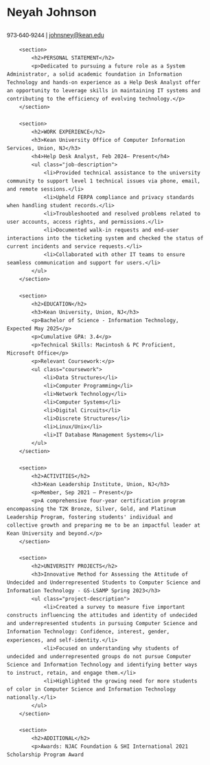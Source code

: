 <!DOCTYPE html>
<html lang="en">
<head>
    <meta charset="UTF-8">
    <meta name="viewport" content="width=device-width, initial-scale=1.0">
    <title>Neyah Johnson's Resume</title>
    <style>
        body { font-family: Arial, sans-serif; line-height: 1.6; }
        .container { max-width: 800px; margin: auto; padding: 20px; }
        .job-description, .coursework, .project-description { margin-left: 20px; }
    </style>
</head>
<body>
    <div class="container">
        <h1>Neyah Johnson</h1>
        <p>973-640-9244 | <a href="mailto:johnsney@kean.edu">johnsney@kean.edu</a></p>
        
        <section>
            <h2>PERSONAL STATEMENT</h2>
            <p>Dedicated to pursuing a future role as a System Administrator, a solid academic foundation in Information Technology and hands-on experience as a Help Desk Analyst offer an opportunity to leverage skills in maintaining IT systems and contributing to the efficiency of evolving technology.</p>
        </section>

        <section>
            <h2>WORK EXPERIENCE</h2>
            <h3>Kean University Office of Computer Information Services, Union, NJ</h3>
            <h4>Help Desk Analyst, Feb 2024– Present</h4>
            <ul class="job-description">
                <li>Provided technical assistance to the university community to support level 1 technical issues via phone, email, and remote sessions.</li>
                <li>Upheld FERPA compliance and privacy standards when handling student records.</li>
                <li>Troubleshooted and resolved problems related to user accounts, access rights, and permissions.</li>
                <li>Documented walk-in requests and end-user interactions into the ticketing system and checked the status of current incidents and service requests.</li>
                <li>Collaborated with other IT teams to ensure seamless communication and support for users.</li>
            </ul>
        </section>

        <section>
            <h2>EDUCATION</h2>
            <h3>Kean University, Union, NJ</h3>
            <p>Bachelor of Science - Information Technology, Expected May 2025</p>
            <p>Cumulative GPA: 3.4</p>
            <p>Technical Skills: Macintosh & PC Proficient, Microsoft Office</p>
            <p>Relevant Coursework:</p>
            <ul class="coursework">
                <li>Data Structures</li>
                <li>Computer Programming</li>
                <li>Network Technology</li>
                <li>Computer Systems</li>
                <li>Digital Circuits</li>
                <li>Discrete Structures</li>
                <li>Linux/Unix</li>
                <li>IT Database Management Systems</li>
            </ul>
        </section>

        <section>
            <h2>ACTIVITIES</h2>
            <h3>Kean Leadership Institute, Union, NJ</h3>
            <p>Member, Sep 2021 – Present</p>
            <p>A comprehensive four-year certification program encompassing the T2K Bronze, Silver, Gold, and Platinum Leadership Program, fostering students' individual and collective growth and preparing me to be an impactful leader at Kean University and beyond.</p>
        </section>

        <section>
            <h2>UNIVERSITY PROJECTS</h2>
            <h3>Innovative Method for Assessing the Attitude of Undecided and Underrepresented Students to Computer Science and Information Technology - GS-LSAMP Spring 2023</h3>
            <ul class="project-description">
                <li>Created a survey to measure five important constructs influencing the attitudes and identity of undecided and underrepresented students in pursuing Computer Science and Information Technology: Confidence, interest, gender, experiences, and self-identity.</li>
                <li>Focused on understanding why students of undecided and underrepresented groups do not pursue Computer Science and Information Technology and identifying better ways to instruct, retain, and engage them.</li>
                <li>Highlighted the growing need for more students of color in Computer Science and Information Technology nationally.</li>
            </ul>
        </section>

        <section>
            <h2>ADDITIONAL</h2>
            <p>Awards: NJAC Foundation & SHI International 2021 Scholarship Program Award













